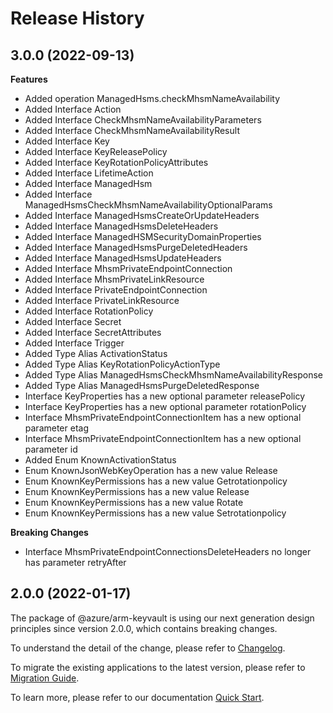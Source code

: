 # Release History
    
## 3.0.0 (2022-09-13)
    
**Features**

  - Added operation ManagedHsms.checkMhsmNameAvailability
  - Added Interface Action
  - Added Interface CheckMhsmNameAvailabilityParameters
  - Added Interface CheckMhsmNameAvailabilityResult
  - Added Interface Key
  - Added Interface KeyReleasePolicy
  - Added Interface KeyRotationPolicyAttributes
  - Added Interface LifetimeAction
  - Added Interface ManagedHsm
  - Added Interface ManagedHsmsCheckMhsmNameAvailabilityOptionalParams
  - Added Interface ManagedHsmsCreateOrUpdateHeaders
  - Added Interface ManagedHsmsDeleteHeaders
  - Added Interface ManagedHSMSecurityDomainProperties
  - Added Interface ManagedHsmsPurgeDeletedHeaders
  - Added Interface ManagedHsmsUpdateHeaders
  - Added Interface MhsmPrivateEndpointConnection
  - Added Interface MhsmPrivateLinkResource
  - Added Interface PrivateEndpointConnection
  - Added Interface PrivateLinkResource
  - Added Interface RotationPolicy
  - Added Interface Secret
  - Added Interface SecretAttributes
  - Added Interface Trigger
  - Added Type Alias ActivationStatus
  - Added Type Alias KeyRotationPolicyActionType
  - Added Type Alias ManagedHsmsCheckMhsmNameAvailabilityResponse
  - Added Type Alias ManagedHsmsPurgeDeletedResponse
  - Interface KeyProperties has a new optional parameter releasePolicy
  - Interface KeyProperties has a new optional parameter rotationPolicy
  - Interface MhsmPrivateEndpointConnectionItem has a new optional parameter etag
  - Interface MhsmPrivateEndpointConnectionItem has a new optional parameter id
  - Added Enum KnownActivationStatus
  - Enum KnownJsonWebKeyOperation has a new value Release
  - Enum KnownKeyPermissions has a new value Getrotationpolicy
  - Enum KnownKeyPermissions has a new value Release
  - Enum KnownKeyPermissions has a new value Rotate
  - Enum KnownKeyPermissions has a new value Setrotationpolicy

**Breaking Changes**

  - Interface MhsmPrivateEndpointConnectionsDeleteHeaders no longer has parameter retryAfter
    
    
## 2.0.0 (2022-01-17)

The package of @azure/arm-keyvault is using our next generation design principles since version 2.0.0, which contains breaking changes.

To understand the detail of the change, please refer to [Changelog](https://aka.ms/js-track2-changelog).

To migrate the existing applications to the latest version, please refer to [Migration Guide](https://aka.ms/js-track2-migration-guide).

To learn more, please refer to our documentation [Quick Start](https://aka.ms/js-track2-quickstart).
